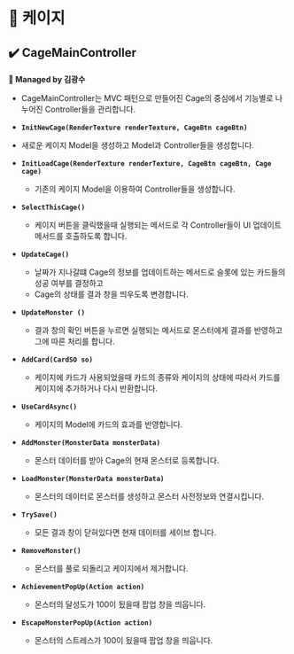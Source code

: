 # 📌 케이지
## ✔️ CageMainController
**🎇 Managed by 김광수**

- CageMainController는 MVC 패턴으로 만들어진 Cage의 중심에서 기능별로 나누어진 Controller들을 관리합니다.

- **``InitNewCage(RenderTexture renderTexture, CageBtn cageBtn)``**
 - 새로운 케이지 Model을 생성하고 Model과 Controller들을 생성합니다.

- **``InitLoadCage(RenderTexture renderTexture, CageBtn cageBtn, Cage cage)``**
  - 기존의 케이지 Model을 이용하여 Controller들을 생성합니다.

- **``SelectThisCage()``**
  - 케이지 버튼을 클릭했을때 실행되는 메서드로 각 Controller들이 UI 업데이트 메서드를 호출하도록 합니다.

- **``UpdateCage()``**
  - 날짜가 지나갈떄 Cage의 정보를 업데이트하는 메서드로 슬롯에 있는 카드들의 성공 여부를 결정하고
  - Cage의 상태를 결과 창을 띄우도록 변경합니다.
    
- **``UpdateMonster ()``**
  - 결과 창의 확인 버튼을 누르면 실행되는 메서드로 몬스터에게 결과를 반영하고 그에 따른 처리를 합니다.

- **``AddCard(CardSO so)``**
  - 케이지에 카드가 사용되었을때 카드의 종류와 케이지의 상태에 따라서 카드를 케이지에 추가하거나 다시 반환합니다.
 
- **``UseCardAsync()``**
  - 케이지의 Model에 카드의 효과를 반영합니다.
 
- **``AddMonster(MonsterData monsterData)``**
  - 몬스터 데이터를 받아 Cage의 현재 몬스터로 등록합니다.
 
- **``LoadMonster(MonsterData monsterData)``**
  - 몬스터의 데이터로 몬스터를 생성하고 몬스터 사전정보와 연결시킵니다.

- **``TrySave()``**
  - 모든 결과 창이 닫혀있다면 현재 데이터를 세이브 합니다.
 
- **``RemoveMonster()``**
  - 몬스터를 풀로 되돌리고 케이지에서 제거합니다.

- **``AchievementPopUp(Action action)``**
  - 몬스터의 달성도가 100이 됬을때 팝업 창을 띄웁니다.
    
- **``EscapeMonsterPopUp(Action action)``**
  - 몬스터의 스트레스가 100이 됬을때 팝업 창을 띄웁니다.
